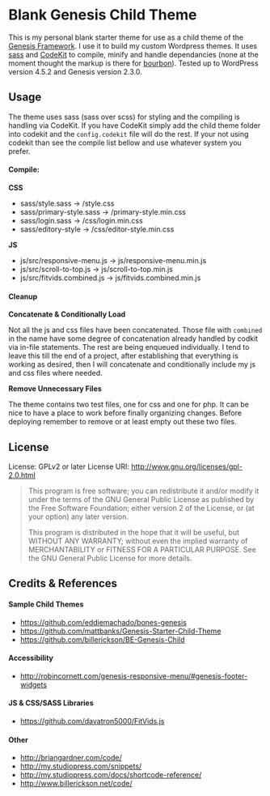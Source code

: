# Blank Genesis Child Theme

This is my personal blank starter theme for use as a child theme of the [Genesis Framework](http://www.studiopress.com/). I use it to build my custom Wordpress themes. It uses [sass](http://sass-lang.com/) and [CodeKit](https://incident57.com/codekit/) to compile, minify and handle dependancies (none at the moment thought the markup is there for [bourbon](http://bourbon.io/)). Tested up to WordPress version 4.5.2 and Genesis version 2.3.0.

## Usage

The theme uses sass (sass over scss) for styling and the compiling is handling via CodeKit. If you have CodeKit simply add the child theme folder into codekit and the ```config.codekit``` file will do the rest. If your not using codekit than see the compile list bellow and use whatever system you prefer.

#### Compile:

**CSS**
- sass/style.sass -> /style.css
- sass/primary-style.sass -> /primary-style.min.css
- sass/login.sass -> /css/login.min.css
- sass/editory-style -> /css/editor-style.min.css

**JS**
- js/src/responsive-menu.js -> js/responsive-menu.min.js
- js/src/scroll-to-top.js -> js/scroll-to-top.min.js
- js/src/fitvids.combined.js -> js/fitvids.combined.min.js

#### Cleanup

**Concatenate & Conditionally Load**  

Not all the js and css files have been concatenated. Those file with ```combined``` in the name have some degree of concatenation already handled by codkit via in-file statements. The rest are being enqueued individually. I tend to leave this till the end of a project, after establishing that everything is working as desired, then I will concatenate and conditionally include my js and css files where needed.

**Remove Unnecessary Files**  

The theme contains two test files, one for css and one for php. It can be nice to have a place to work before finally organizing changes. Before deploying remember to remove or at least empty out these two files.

## License

License: GPLv2 or later
License URI: http://www.gnu.org/licenses/gpl-2.0.html

> This program is free software; you can redistribute it and/or modify it under the terms of the GNU General Public License as published by the Free Software Foundation; either version 2 of the License, or (at your option) any later version.
>
> This program is distributed in the hope that it will be useful, but WITHOUT ANY WARRANTY; without even the implied warranty of MERCHANTABILITY or FITNESS FOR A PARTICULAR PURPOSE. See the GNU General Public License for more details.

## Credits & References

#### Sample Child Themes
- https://github.com/eddiemachado/bones-genesis
- https://github.com/mattbanks/Genesis-Starter-Child-Theme
- https://github.com/billerickson/BE-Genesis-Child

#### Accessibility
- http://robincornett.com/genesis-responsive-menu/#genesis-footer-widgets

#### JS & CSS/SASS Libraries  
- https://github.com/davatron5000/FitVids.js

#### Other
- http://briangardner.com/code/  
- http://my.studiopress.com/snippets/  
- http://my.studiopress.com/docs/shortcode-reference/  
- http://www.billerickson.net/code/  
